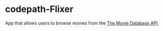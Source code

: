 # codepath-Flixer
App that allows users to browse movies from the [The Movie Database API](http://docs.themoviedb.apiary.io/#).
